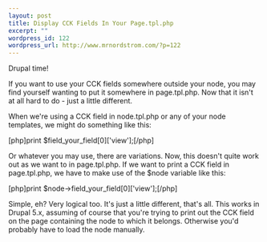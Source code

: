 ```yaml
--- 
layout: post
title: Display CCK Fields In Your Page.tpl.php
excerpt: ""
wordpress_id: 122
wordpress_url: http://www.mrnordstrom.com/?p=122
---
```

<p>Drupal time!</p>

<p>If you want to use your CCK fields somewhere outside your node, you may find yourself wanting to put it somewhere in page.tpl.php. Now that it isn't at all hard to do - just a little different.</p>

<p>When we're using a CCK field in node.tpl.php or any of your node templates, we might do something like this:</p>

<p>[php]print $field_your_field[0]['view'];[/php]</p>

<p>Or whatever you may use, there are variations. Now, this doesn't quite work out as we want to in page.tpl.php. If we want to print a CCK field in page.tpl.php, we have to make use of the $node variable like this:</p>

<p>[php]print $node-&gt;field_your_field[0]['view'];[/php]</p>

<p>Simple, eh? Very logical too. It's just a little different, that's all. This works in Drupal 5.x, assuming of course that you're trying to print out the CCK field on the page containing the node to which it belongs. Otherwise you'd probably have to load the node manually.</p>


